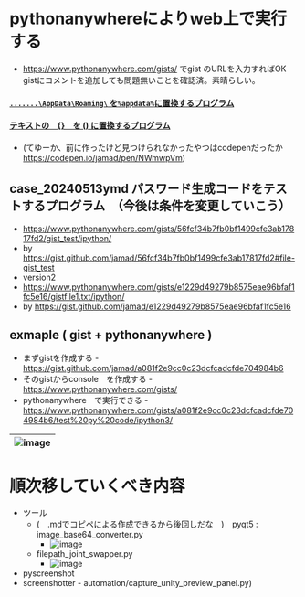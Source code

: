 <link rel="stylesheet" type="text/css" href="/assets/css/styles.css">


# pythonanywhereによりweb上で実行する
* https://www.pythonanywhere.com/gists/ でgist のURLを入力すればOK　gistにコメントを追加しても問題無いことを確認済。素晴らしい。

#### [`.......\AppData\Roaming\` を`%appdata%`に置換するプログラム](https://gist.github.com/jamad/347b45f6a77288afa1b058991d0fc477)

#### [テキストの　{}　を () に置換するプログラム](https://gist.github.com/jamad/40ff1134fdd03cb06049f1a733bff436)
* (てゆーか、前に作ったけど見つけられなかったやつはcodepenだったか　https://codepen.io/jamad/pen/NWmwpVm)

## case_20240513ymd パスワード生成コードをテストするプログラム　（今後は条件を変更していこう）
* https://www.pythonanywhere.com/gists/56fcf34b7fb0bf1499cfe3ab17817fd2/gist_test/ipython/
* by https://gist.github.com/jamad/56fcf34b7fb0bf1499cfe3ab17817fd2#file-gist_test
* version2
* https://www.pythonanywhere.com/gists/e1229d49279b8575eae96bfaf1fc5e16/gistfile1.txt/ipython/
* by https://gist.github.com/jamad/e1229d49279b8575eae96bfaf1fc5e16  

## exmaple ( gist + pythonanywhere )
* まずgistを作成する - https://gist.github.com/jamad/a081f2e9cc0c23dcfcadcfde704984b6
* そのgistからconsole　を作成する - https://www.pythonanywhere.com/gists/
* pythonanywhere　で実行できる - https://www.pythonanywhere.com/gists/a081f2e9cc0c23dcfcadcfde704984b6/test%20py%20code/ipython3/

|![image](https://github.com/jamad/jamad.github.io/assets/949913/af9a3e8e-6422-491b-b66a-260e44cd4e75)|
|-|



# 順次移していくべき内容
* ツール
  * (　.mdでコピペによる作成できるから後回しだな　)　pyqt5 :  image_base64_converter.py
    * ![image](https://github.com/jamad/jamad.github.io/assets/949913/b0e8517b-e8db-4e77-b1c2-11266c88e603)
  * filepath_joint_swapper.py
    * ![image](https://github.com/jamad/jamad.github.io/assets/949913/7ba8e25b-ac96-4ba3-acf9-0b03f35fd0e8)
* pyscreenshot
* screenshotter -  automation/capture_unity_preview_panel.py)
